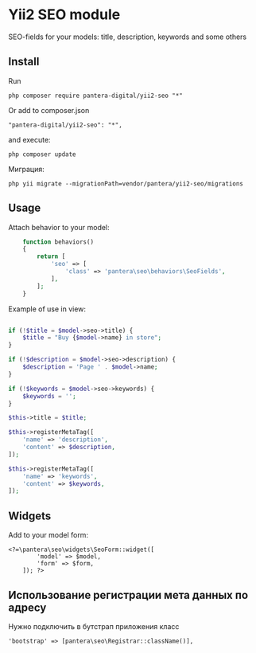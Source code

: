 Yii2 SEO module
==========

SEO-fields for your models: title, description, keywords and some others

Install
---------------------------------

Run

```
php composer require pantera-digital/yii2-seo "*"
```

Or add to composer.json

```
"pantera-digital/yii2-seo": "*",
```

and execute:

```
php composer update
```

Миграция:

```
php yii migrate --migrationPath=vendor/pantera/yii2-seo/migrations
```

Usage
---------------------------------

Attach behavior to your model:

```php
    function behaviors()
    {
        return [
            'seo' => [
                'class' => 'pantera\seo\behaviors\SeoFields',
            ],
        ];
    }
```

Example of use in view:

```php

if (!$title = $model->seo->title) {
    $title = "Buy {$model->name} in store";
}

if (!$description = $model->seo->description) {
    $description = 'Page ' . $model->name;
}

if (!$keywords = $model->seo->keywords) {
    $keywords = '';
}

$this->title = $title;

$this->registerMetaTag([
    'name' => 'description',
    'content' => $description,
]);

$this->registerMetaTag([
    'name' => 'keywords',
    'content' => $keywords,
]);

```

Widgets
---------------------------------

Add to your model form:
```
<?=\pantera\seo\widgets\SeoForm::widget([
        'model' => $model, 
        'form' => $form, 
    ]); ?>
```

## Использование регистрации мета данных по адресу

Нужно подключить в бутстрап приложения класс 

```
'bootstrap' => [pantera\seo\Registrar::className()],
```

